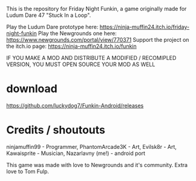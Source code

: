 This is the repository for Friday Night Funkin, a game originally made for Ludum Dare 47 "Stuck In a Loop".

Play the Ludum Dare prototype here: https://ninja-muffin24.itch.io/friday-night-funkin Play the Newgrounds one here: https://www.newgrounds.com/portal/view/770371 Support the project on the itch.io page: https://ninja-muffin24.itch.io/funkin

IF YOU MAKE A MOD AND DISTRIBUTE A MODIFIED / RECOMIPLED VERSION, YOU MUST OPEN SOURCE YOUR MOD AS WELL

# download
https://github.com/luckydog7/Funkin-Android/releases

# Credits / shoutouts
ninjamuffin99 - Programmer, PhantomArcade3K - Art, Evilsk8r - Art, Kawaisprite - Musician, Nazarlavny (me!) - android port

This game was made with love to Newgrounds and it's community. Extra love to Tom Fulp.
